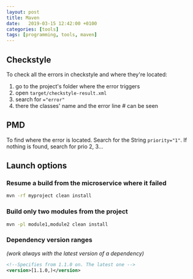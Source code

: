 ```yaml
---
layout: post
title: Maven
date:   2019-03-15 12:42:00 +0100
categories: [tools]
tags: [programming, tools, maven]
---
```


## Checkstyle
To check all the errors in checkstyle and where they're located:  
1. go to the project's folder where the error triggers
2. open `target/checkstyle-result.xml`
3. search for ``="error"``
4. there the classes' name and the error line # can be seen  

## PMD  
To find where the error is located. Search for the String `priority="1"`. If nothing is found, search for prio 2, 3...
<!--more-->

## Launch options
### Resume a build from the microservice where it failed

~~~ bash
mvn -rf myproject clean install
~~~

### Build only two modules from the project

~~~ bash
mvn -pl module1,module2 clean install
~~~

### Dependency version ranges
_(work always with the latest version of a dependency)_

~~~ xml
<!--Specifies from 1.1.0 on. The latest one -->
<version>[1.1.0,)</version>
~~~
